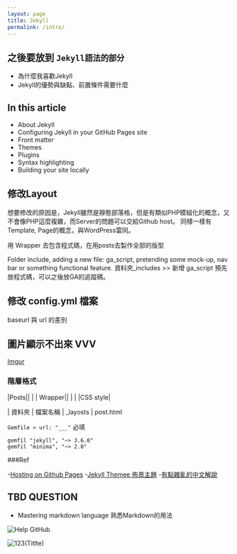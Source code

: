 ```yaml
---
layout: page
title: Jekyll
permalink: /intro/
---
```


## 之後要放到 `Jekyll語法的部分`
- 為什麼我喜歡Jekyll
- Jekyll的優勢與缺點、前置條件需要什麼


## In this article
- About Jekyll
- Configuring Jekyll in your GitHub Pages site
- Front matter
- Themes
- Plugins
- Syntax highlighting
- Building your site locally


## 修改Layout
想要修改的原因是，Jekyll雖然是靜態部落格，但是有類似PHP模組化的概念，又不會像PHP這麼複雜，而Server的問題可以交給Github host。
同樣一樣有Template, Page的概念，與WordPress雷同。

用 Wrapper 去包含程式碼，在用posts去製作全部的版型


Folder include, adding a new file: ga_script, pretending some mock-up, nav bar or something functional feature.
資料夾_includes >> 新增 ga_script 預先放程式碼，可以之後放GA的追蹤碼。


## 修改 config.yml 檔案
baseurl 與 url 的差別


## 圖片顯示不出來 VVV
[Imgur](https://imgur.com/j7Qi1HM.jpg)



### 階層格式

|Posts||
|     |	Wrapper||
|     | |CSS style|


| 資料夾 | 檔案名稱 |
_layosts | post.html


` Gemfile > url: "___" ` 必填

```
gemfil "jekyll", "~> 3.6.0" 
gemfil "minima", "~> 2.0"

````

###Ref

-[Hosting on Github Pages](https://www.youtube.com/watch?v=fqFjuX4VZmU)
-[Jekyll Themee 佈景主題](http://jekyllthemes.org/)
-[有點雜亂的中文解說](http://xareelee.github.io/tech_note/2015/07/23/%E4%BD%BF%E7%94%A8-GitHub-Pages-%E5%92%8C-Jekyll-%E4%BE%86%E5%BB%BA%E7%AB%8B-Blog.html#why_github_pages_and_jekyll)


## TBD QUESTION
- Mastering markdown language 熟悉Markdown的用法




![Help GitHub](https://help.github.com/en/github/working-with-github-pages/about-github-pages-and-jekyll
)

![123](https://imgur.com/a/VLJbEbO)(Titlte)


